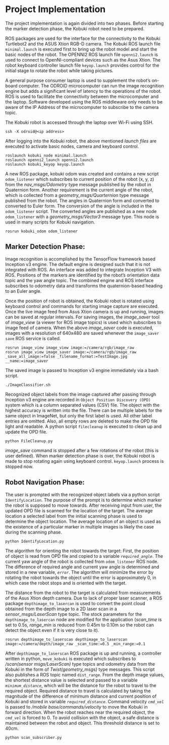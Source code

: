 # Project Implementation

The project implementation is again divided into two phases. Before starting the marker detection phase, the Kobuki robot need to be prepared. 

ROS packages are used for the interface for the connectivity to the Kobuki Turtlebot2 and the ASUS Xtion RGB-D camera. The Kobuki ROS launch file `minimal.launch` is executed first to bring up the robot model and start the basic nodes of the robot. The OPENNI2 ROS launch file `openni2.launch` is used to connect to OpenNI-compliant devices such as the Asus Xtion. The robot keyboard controller launch file `keyop.launch` provides control for the initial stage to rotate the robot while taking pictures.

A general purpose consumer laptop is used to supplement the robot’s on-board computer. The ODROID microcomputer can run the image recognition engine but adds a significant level of latency to the operations of the robot. ROS is used to facilitate the connectivity between the microcomputer and the laptop. Software developed using the ROS middleware only needs to be aware of the IP Address of the microcomputer to subscribe to the camera topic.

The Kobuki robot is accessed through the laptop over Wi-Fi using SSH.
```
ssh -X odroid@<ip address>
```

After logging into the Kobuki robot, the above mentioned _launch files_ are executed to activate basic nodes, camera and keyboard control.
```
roslaunch kobuki_node minimal.launch
roslaunch openni2_launch openni2.launch
roslaunch kobuki_keyop keyop.launch
```

A new ROS package, kobuki odom was created and contains a new script `odom_listener` which subscribes to current position of the robot 
(x, y, z) from the _nav_msgs/Odometry_ type message published by the robot in Quaternion form. Another requirement is the current angle of the robot, which is collected from a _geometry_msgs/Quarternion_ type message published from the robot. The angles in Quaternion form and converted to converted to Euler form. The conversion of the angle is included in the `odom_listener` script. The converted angles are published as a new node `odom_listener` with a _geometry_msgs/Vector3_ message type. This node is used in many scripts for Kobuki navigation.
```
rosrun kobuki_odom odom_listener
```

## Marker Detection Phase:

Image recognition is accomplished by the TensorFlow framework based Inception v3 engine. The default engine is designed such that it is not integrated with ROS. An interface was added to integrate Inception V3 with ROS. Positions of the markers are identified by the robot’s orientation data topic and the yaw angle topic. The combined engine and ROS interface subscribes to odometry data and transforms the quaternion-based heading to an Euler angle. 

Once the position of robot is obtained, the Kobuki robot is rotated using keyboard control and commands for starting image capture are executed. Once the live image feed from Asus Xtion camera is up and running, images can be saved at regular intervals. For saving images, the _image_saver_ tool of _image_view_ (a viewer for ROS image topics) is used which subscribes to image feed of camera. When the above _image_saver_ code is executed, images with a resolution of 640x480 are saved whenever the `image_saver save` ROS service is called.
```
rosrun image_view image_view image:=/camera/rgb/image_raw
rosrun image_view image_saver image:=/camera/rgb/image_raw _save_all_image:=false _filename_format:=TestImage.jpg __name:=image_saver
```

The saved image is passed to Inception v3 engine immediately via a bash script.
```
./ImageClassifier.sh
```

Recognized object labels from the image captured after passing through Inception v3 engine are recorded in `Object Position Discovery (OPD)` system which is a column separated values (CSV) file. The object with the highest accuracy is written into the file. There can be multiple labels for the same object in ImageNet, but only the first label is used. All other label entries are omitted. Also, all empty rows are deleted to make the OPD file light and readable. A python script `filecleanup` is executed to clean up and update the OPD file.
```
python FileCleanup.py
```
_image_save_ command is stopped after a few rotations of the robot (this is user defined). When marker detection phase is over, the Kobuki robot is made to stop rotating again using keyboard control. `keyop.launch` process is stopped now.

## Robot Navigation Phase:

The user is prompted with the recognized object labels via a python script `IdentifyLocation`. The purpose of the prompt is to determine which marker the robot is supposed to move towards. After receiving input from user, the updated OPD file is scanned for the location of the target. The average location a selected label from the initial scanning phase is used to determine the object location. The average location of an object is used as the existence of a particular marker in multiple images is likely the case during the scanning phase.
```
python IdentifyLocation.py
```

The algorithm for orienting the robot towards the target: First, the position of object is read from OPD file and copied to a variable _`required_angle`_. The current yaw angle of the robot is collected from `odom_listener` ROS node. The difference of required angle and current yaw angle is determined and stored in a new variable, _`error`_. The algorithm will minimize the error by rotating the robot towards the object until the error is approximately 0, in which case the robot stops and is oriented with the target.

The distance from the robot to the target is calculated from measurements of the Asus Xtion depth camera. Due to lack of proper laser scanner, a ROS package `depthimage_to_lasercan` is used to convert the point cloud obtained from the depth image to a 2D laser scan in a _sensor_msgs/LaserScan_ type topic. The stock parameters for the `depthimage_to_lasercan` node are modified for the application (_scan_time_ is set to 0.5s, _range_min_ is reduced from 0.45m to 0.10m so the robot can detect the object even if it is very close to it).
```
rosrun depthimage_to_laserscan depthimage_to_laserscan image:=/camera/depth/image_raw _scan_time:=0.5 _min_range:=0.1
```

After `depthimage_to_laserscan` ROS package is up and running, a controller written in python, `move_kobuki` is executed which subscribes to _/scan(sensor msgs/LaserScan)_ type topics and odometry data from the Kobuki in the form of _Twist(geometry_msgs)_ type messages. This script also publishes a ROS topic named `dist_range`. From the depth image values, the shortest distance value is selected and passed to a variable _`minimum_distance`_, which will be the distance for the robot to travel to the required object. Required distance to travel is calculated by taking the magnitude of the difference of minimum distance and current position of Kobuki and stored in variable _`required_distance`_. Command velocity _`cmd_vel`_ is passed to _/mobile base/commands/velocity_ to move the Kobuki in forward direction. When the robot reaches near the required object, the _`cmd_vel`_ is forced to 0. To avoid collision with the object, a safe distance is maintained between the robot and object. This threshold distance is set to 40cm.
```
python scan_subscriber.py
```

